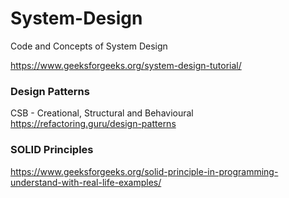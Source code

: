 # System-Design
Code and Concepts of System Design


https://www.geeksforgeeks.org/system-design-tutorial/

### Design Patterns
CSB - Creational, Structural and Behavioural
https://refactoring.guru/design-patterns


### SOLID Principles
https://www.geeksforgeeks.org/solid-principle-in-programming-understand-with-real-life-examples/
